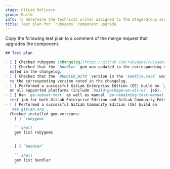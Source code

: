 ```yaml
---
stage: GitLab Delivery
group: Build
info: To determine the technical writer assigned to the Stage/Group associated with this page, see https://handbook.gitlab.com/handbook/product/ux/technical-writing/#assignments
title: Test plan for `rubygems` component upgrade
---
```


Copy the following test plan to a comment of the merge request that upgrades the component.

````markdown
## Test plan

- [ ] Checked rubygems [changelog](https://github.com/rubygems/rubygems/blob/master/CHANGELOG.md) for potential breaking changes.
- [ ] Checked that the `bundler` gem was updated to the corresponding version
  noted in the changelog.
- [ ] Checked that the `BUNDLED_WITH` version in the `Gemfile.lock` was updated
  to the corresponding version noted in the changelog.
- [ ] Performed a successful GitLab Enterprise Edition (EE) build on `gitlab.com`
  on all supported platforms (include `build-package-on-all-os` job).
- [ ] Ran `qa-subset-test` as well as manual `qa-remaining-test-manual` CI/CD
  test job for both GitLab Enterprise Edition and GitLab Community Edition.
- [ ] Performed a successful GitLab Community Edition (CE) build on
  `dev.gitlab.org`.
- Checked installed gem versions:
  - [ ] `rubygems`

    ```shell
    gem list rubygems
    ```

  - [ ] `bundler`

    ```shell
    gem list bundler
    ```
````
